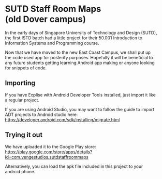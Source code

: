 <h1>SUTD Staff Room Maps <br>(old Dover campus)</h1>

In the early days of Singapore University of Technology and Design (SUTD), the first ISTD batch had a little project for their 50.001 Introduction to Information Systems and Programming course.

Now that we have moved to the new East Coast Campus, we shall put up the code used app for posterity purposes. Hopefully it will be beneficial to any future students getting learning Android app making or anyone looking for snippets of code.

Importing
---------

If you have Ecplise with Android Developer Tools installed, just import it like a regular project.

If you are using Android Studio, you may want to follow the guide to import ADT projects to Android studio here: https://developer.android.com/sdk/installing/migrate.html

Trying it out
-------------

We have uploaded it to the Google Play store:   https://play.google.com/store/apps/details?id=com.vengestudios.sutdstaffroommaps

Alternatively, you can load the apk file included in this project to your android phone.
